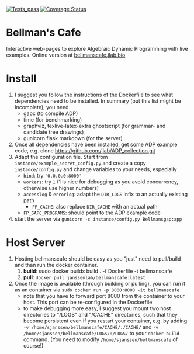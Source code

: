 [![Tests_pass](https://github.com/jlab/bellmanscafe/actions/workflows/codestyle.yml/badge.svg?branch=main)](https://github.com/jlab/bellmanscafe/actions/workflows/codestyle.yml) [![Coverage Status](https://coveralls.io/repos/github/jlab/bellmanscafe/badge.svg?branch=main)](https://coveralls.io/github/jlab/bellmanscafe?branch=main)

# Bellman's Cafe

Interactive web-pages to explore Algebraic Dynamic Programming with live examples. Online version at [bellmanscafe.jlab.bio](http://bellmanscafe.jlab.bio)

# Install

1. I suggest you follow the instructions of the Dockerfile to see what dependencies need to be installed. In summary (but this list might be incomplete), you need
    - gapc (to compile ADP)
    - time (for benchmarking)
    - graphviz, texlive-latex-extra ghostscript (for grammar- and candidate tree drawings)
    - gunicorn flask markdown (for the server)
2. Once all dependencies have been installed, get some ADP example code, e.g. clone https://github.com/jlab/ADP_collection.git
3. Adapt the configuration file. Start from `instance/example_secret_config.py` and create a copy `instance/config.py` and change variables to your needs, especially
    - `bind`: try `'0.0.0.0:8000'`
    - `workers`: try `1` (1 is nice for debugging as you avoid concurrency, otherwise use higher numbers)
    - `accesslog` & `errorlog`: adapt the `DIR_LOGS` infix to an actually existing path
        - `FP_CACHE`: also replace `DIR_CACHE` with an actual path
    - `FP_GAPC_PROGRAMS`: should point to the ADP example code
4. start the server via `gunicorn -c instance/config.py Bellmansgap:app`

# Host Server

1. Hosting bellmanscafe should be easy as you "just" need to pull/build and than run the docker container.
    1. **build**: sudo docker buildx build . -f Dockerfile -t bellmanscafe
    2. **pull**: `docker pull janssenlab/bellmanscafe:latest`
2. Once the image is available (through building or pulling), you can run it as an container via `sudo docker run -p 8000:8000 -it bellmanscafe`
    - note that you have to forward port 8000 from the container to your host. This port can be re-configured in the Dockerfile
    - to make debugging more easy, I suggest you mount two host directories to "/LOGS" and "/CACHE" directories, such that they become persistent even if you restart your container, e.g. by adding `-v /home/sjanssen/bellmanscafe/CACHE/:/CACHE/` and `-v /home/sjanssen/bellmanscafe/LOGS/:/LOGS/` to your `docker build` command. (You need to modify `/home/sjanssen/bellmanscafe` of course!)